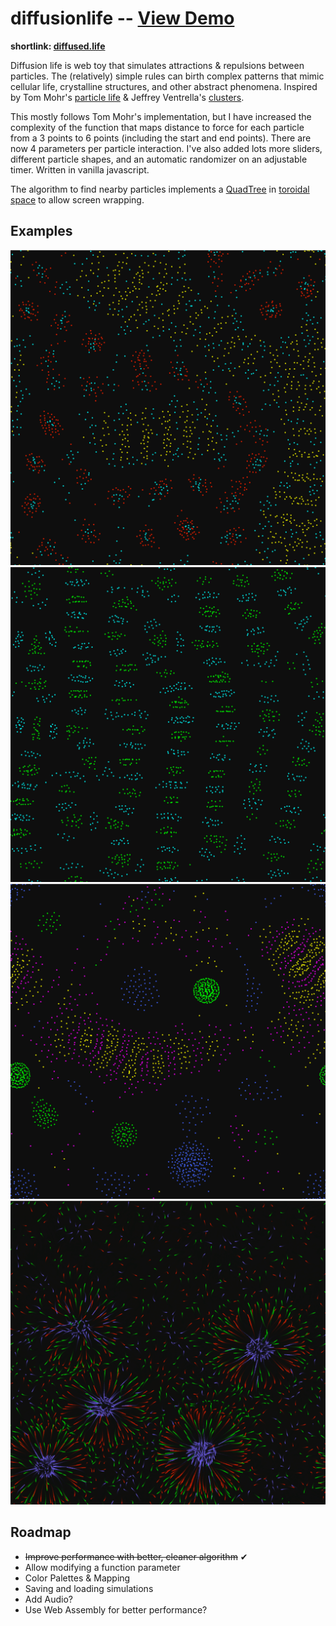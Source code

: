 # diffusionlife -- [View Demo](https://harryhinch.github.io/diffusionlife/)

**shortlink: [diffused.life](https://diffused.life/)**

Diffusion life is web toy that simulates attractions & repulsions between particles. The (relatively) simple rules can birth complex patterns that mimic cellular life, crystalline structures, and other abstract phenomena.
Inspired by Tom Mohr's [particle life](https://particle-life.com/) & Jeffrey Ventrella's [clusters](https://ventrella.com/Clusters/).

This mostly follows Tom Mohr's implementation, but I have increased the complexity of the function that maps distance to force for each particle from a 3 points to 6 points (including the start and end points). There are now 4 parameters per particle interaction. I've also added lots more sliders, different particle shapes, and an automatic randomizer on an adjustable timer. Written in vanilla javascript.

The algorithm to find nearby particles implements a [QuadTree](https://en.wikipedia.org/wiki/Quadtree) in [toroidal space](https://blog.demofox.org/2017/10/01/calculating-the-distance-between-points-in-wrap-around-toroidal-space/) to allow screen wrapping.

## Examples

![Preview Image 1](screenshots/s1.png)
![Preview Image 2](screenshots/s2.png)
![Preview Image 3](screenshots/s3.png)
![Preview Image 4](screenshots/s4.png)

## Roadmap
- ~~Improve performance with better, cleaner algorithm~~ ✔
- Allow modifying a function parameter
- Color Palettes & Mapping
- Saving and loading simulations
- Add Audio?
- Use Web Assembly for better performance?